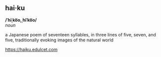 ## hai·ku
**/ˈhīˌko͞o,ˌhīˈko͞o/**  
*noun*  

a Japanese poem of seventeen syllables, in three lines of five, seven, and five, traditionally evoking images of the natural world

https://haiku.edulcet.com
